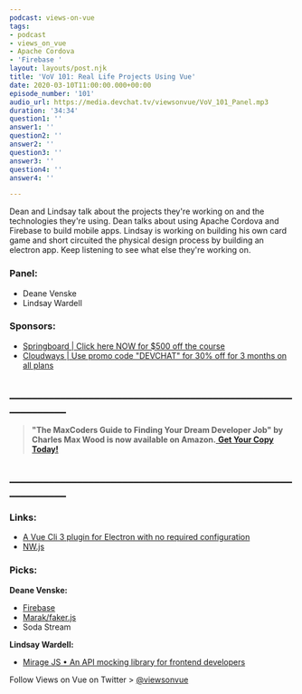 ```yaml
---
podcast: views-on-vue
tags:
- podcast
- views_on_vue
- Apache Cordova
- 'Firebase '
layout: layouts/post.njk
title: 'VoV 101: Real Life Projects Using Vue'
date: 2020-03-10T11:00:00.000+00:00
episode_number: '101'
audio_url: https://media.devchat.tv/viewsonvue/VoV_101_Panel.mp3
duration: '34:34'
question1: ''
answer1: ''
question2: ''
answer2: ''
question3: ''
answer3: ''
question4: ''
answer4: ''

---
```

Dean and Lindsay talk about the projects they're working on and the technologies they're using. Dean talks about using Apache Cordova and Firebase to build mobile apps. Lindsay is working on building his own card game and short circuited the physical design process by building an electron app. Keep listening to see what else they're working on.

### **Panel:**

* Deane Venske
* Lindsay Wardell

### **Sponsors:**

* [Springboard | Click here NOW for $500 off the course](https://www.springboard.com/workshops/software-engineering-career-track/?utm_source=devchat&utm_medium=podcast&utm_campaign=viewsonvue)
* [Cloudways | Use promo code "DEVCHAT" for 30% off for 3 months on all plans](https://www.cloudways.com/en/?id=546951&chan=Devchat&data1=Vue-show&data2=Podcast-4)

## **____________________________________________________________**

> **"The MaxCoders Guide to Finding Your Dream Developer Job" by Charles Max Wood is now available on Amazon.**[ **Get Your Copy Today!**](https://www.amazon.com/gp/product/B081MBL5C9/ref=as_li_ss_tl?ie=UTF8&linkCode=sl1&tag=devchattv-20&linkId=9d61363241636e2546ef46abba198746&language=en_US)

## **____________________________________________________________**

### **Links:**

* [A Vue Cli 3 plugin for Electron with no required configuration](https://github.com/nklayman/vue-cli-plugin-electron-builder)
* [NW.js](https://nwjs.io/)

### **Picks:**

**Deane Venske:**

* [Firebase](https://firebase.google.com/)
* [Marak/faker.js](https://github.com/marak/Faker.js/)
* Soda Stream

**Lindsay Wardell:**

* [Mirage JS • An API mocking library for frontend developers](https://miragejs.com/)

Follow Views on Vue on Twitter > [@viewsonvue](https://twitter.com/viewsonvue)